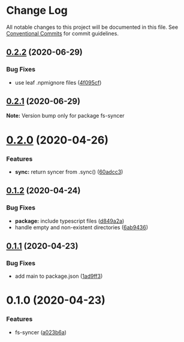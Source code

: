 # Change Log

All notable changes to this project will be documented in this file.
See [Conventional Commits](https://conventionalcommits.org) for commit guidelines.

## [0.2.2](https://github.com/mmkal/ts/compare/fs-syncer@0.2.1...fs-syncer@0.2.2) (2020-06-29)


### Bug Fixes

* use leaf .npmignore files ([4f095cf](https://github.com/mmkal/ts/commit/4f095cf1f358dc7352e62187b1391aabfdbc6683))





## [0.2.1](https://github.com/mmkal/ts/compare/fs-syncer@0.2.0...fs-syncer@0.2.1) (2020-06-29)

**Note:** Version bump only for package fs-syncer






# [0.2.0](https://github.com/mmkal/ts/compare/fs-syncer@0.1.2...fs-syncer@0.2.0) (2020-04-26)


### Features

* **sync:** return syncer from .sync() ([60adcc3](https://github.com/mmkal/ts/commit/60adcc3450e22561575a97c421d4efbdd454aa1e))





## [0.1.2](https://github.com/mmkal/ts/compare/fs-syncer@0.1.1...fs-syncer@0.1.2) (2020-04-24)


### Bug Fixes

* **package:** include typescript files ([d849a2a](https://github.com/mmkal/ts/commit/d849a2a5687f088780eaf7e64f26464587ed2d8f))
* handle empty and non-existent directories ([6ab9436](https://github.com/mmkal/ts/commit/6ab9436af5d399213a0462613422084b2e9196f3))





## [0.1.1](https://github.com/mmkal/ts/compare/fs-syncer@0.1.0...fs-syncer@0.1.1) (2020-04-23)


### Bug Fixes

* add main to package.json ([1ad9ff3](https://github.com/mmkal/ts/commit/1ad9ff356539e4ca14b670032e3fbb0cfc29f454))





# 0.1.0 (2020-04-23)


### Features

* fs-syncer ([a023b6a](https://github.com/mmkal/ts/commit/a023b6a84858b528cc9c368ed6a190b37d7d6efc))
